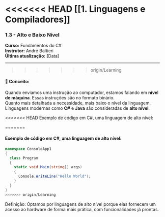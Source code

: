 <<<<<<< HEAD
[[1. Linguagens e Compiladores]]
=======
### **1.3 - Alto e Baixo Nível**  
**Curso:** Fundamentos do C#  
**Instrutor:** André Baltieri  
**Última atualização:** [Data]

---
>>>>>>> origin/Learning

#### 📖 **Conceito:**  
Quando enviamos uma instrução ao computador, estamos falando em **nível de máquina**. Essas instruções são no formato binário.  
Quanto mais detalhada a necessidade, mais baixo o nível da linguagem.  
Linguagens modernas como **C#** e **Java** são consideradas de **alto nível**.

<<<<<<< HEAD
Exemplo de código em C#, uma linguagem de alto nível:

=======
#### Exemplo de código em **C#**, uma linguagem de alto nível:
```csharp
namespace ConsoleApp1
{
  class Program
  {
    static void Main(string[] args)
    {
      Console.WriteLine("Hello World");
    }
  }
}
>>>>>>> origin/Learning
```
Definição:
Optamos por linguagens de alto nível porque elas fornecem um acesso ao hardware de forma mais prática, com funcionalidades já prontas.
